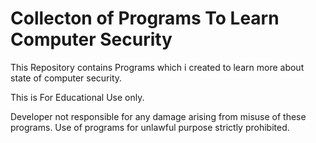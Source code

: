 # Collecton of Programs To Learn Computer Security
This Repository contains Programs which i created to learn more about state of computer security.

This is For Educational Use only.

Developer not responsible for any damage arising from misuse of these programs.
Use of programs for unlawful purpose strictly prohibited.
